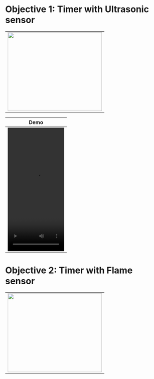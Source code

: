 # Objective 1: Timer with Ultrasonic sensor

<table>  
  <tr>
    <td><img src="https://user-images.githubusercontent.com/43689290/219877494-b72d0719-833c-44be-9add-cc040ee97398.jpeg" width=300 height=250></td>
  </tr>  
 </table>
 
| Demo |
| ------------- |
| <video src="https://user-images.githubusercontent.com/43689290/219877608-673ebec8-fefd-4cf6-abdd-5fb9fb54f4aa.mov" width=180 height=392> |

# Objective 2: Timer with Flame sensor

<table>  
  <tr>
    <td><img src="https://user-images.githubusercontent.com/43689290/219877676-2ec8d0b3-fbf3-4232-87ab-6ad771a4998e.jpeg" width=300 height=250></td>
  </tr>  
 </table>
